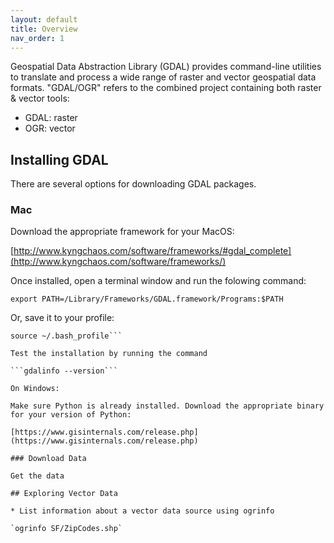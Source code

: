 ```yaml
---
layout: default
title: Overview
nav_order: 1
---
```


Geospatial Data Abstraction Library (GDAL) provides command-line utilities to translate and process a wide range of raster and vector geospatial data formats. "GDAL/OGR" refers to the combined project containing both raster & vector tools:
   
   * GDAL: raster 
   * OGR: vector

## Installing GDAL

There are several options for downloading GDAL packages. 

### Mac

Download the appropriate framework for your MacOS:

[http://www.kyngchaos.com/software/frameworks/#gdal_complete](http://www.kyngchaos.com/software/frameworks/)

Once installed, open a terminal window and run the folowing command:

```export PATH=/Library/Frameworks/GDAL.framework/Programs:$PATH```

Or, save it to your profile:

```echo 'export PATH=/Library/Frameworks/GDAL.framework/Programs:$PATH' >> ~/.bash_profile
source ~/.bash_profile```

Test the installation by running the command

```gdalinfo --version```

On Windows:

Make sure Python is already installed. Download the appropriate binary for your version of Python:

[https://www.gisinternals.com/release.php](https://www.gisinternals.com/release.php)

### Download Data

Get the data

## Exploring Vector Data

* List information about a vector data source using ogrinfo

`ogrinfo SF/ZipCodes.shp`
